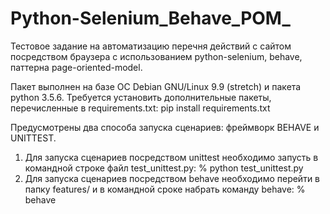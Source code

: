 # Python-Selenium_Behave_POM_
Тестовое задание на автоматизацию перечня действий с сайтом посредством браузера 
c использованием python-selenium, behave, паттерна page-oriented-model.

Пакет выполнен на базе ОС Debian GNU/Linux 9.9 (stretch) и пакета python 3.5.6.
Требуется установить дополнительные пакеты, перечисленные в requirements.txt:
    pip install requirements.txt

Предусмотрены два способа запуска сценариев: фреймворк BEHAVE и UNITTEST.

1. Для запуска сценариев посредством unittest необходимо запусть в командной 
строке файл test_unittest.py: 
    % python test_unittest.py
2. Для запуска сценариев посредством behave необходимо перейти в папку features/
и в командной сроке набрать команду behave:
    % behave
